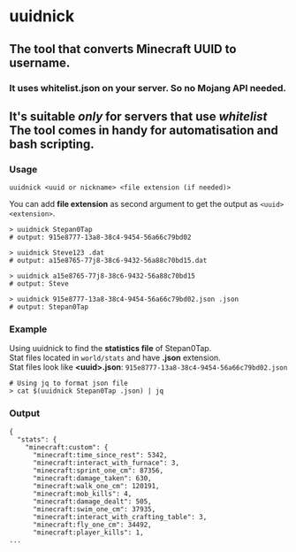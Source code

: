 # uuidnick
## The tool that converts Minecraft UUID to username.
### It uses whitelist.json on your server. So no Mojang API needed. 
It's suitable ***only*** for servers that use ***whitelist***  
The tool comes in handy for automatisation and bash scripting.
---
### Usage
```shell
uuidnick <uuid or nickname> <file extension (if needed)>
```
You can add **file extension** as second argument to get the output as `<uuid><extension>`.
```shell
> uuidnick Stepan0Tap
# output: 915e8777-13a8-38c4-9454-56a66c79bd02

> uuidnick Steve123 .dat
# output: a15e8765-77j8-38c6-9432-56a88c70bd15.dat

> uuidnick a15e8765-77j8-38c6-9432-56a88c70bd15
# output: Steve

> uuidnick 915e8777-13a8-38c4-9454-56a66c79bd02.json .json
# output: Stepan0Tap
```
### Example
Using uuidnick to find the **statistics file** of Stepan0Tap.  
Stat files located in `world/stats` and have **.json** extension.  
Stat files look like **\<uuid\>.json**:  `915e8777-13a8-38c4-9454-56a66c79bd02.json`
``` shell
# Using jq to format json file
> cat $(uuidnick Stepan0Tap .json) | jq
```
### Output
``` shell
{
  "stats": {
    "minecraft:custom": {
      "minecraft:time_since_rest": 5342,
      "minecraft:interact_with_furnace": 3,
      "minecraft:sprint_one_cm": 87356,
      "minecraft:damage_taken": 630,
      "minecraft:walk_one_cm": 120191,
      "minecraft:mob_kills": 4,
      "minecraft:damage_dealt": 505,
      "minecraft:swim_one_cm": 37935,
      "minecraft:interact_with_crafting_table": 3,
      "minecraft:fly_one_cm": 34492,
      "minecraft:player_kills": 1,
...
```
